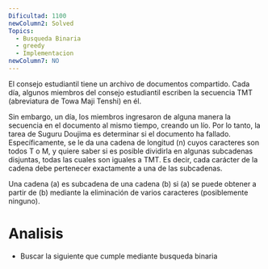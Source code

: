 ```yaml
---
Dificultad: 1100
newColumn2: Solved
Topics:
  - Busqueda Binaria
  - greedy
  - Implementacion
newColumn7: NO
---
```



El consejo estudiantil tiene un archivo de documentos compartido. Cada día, algunos miembros del consejo estudiantil escriben la secuencia TMT (abreviatura de Towa Maji Tenshi) en él.

Sin embargo, un día, los miembros ingresaron de alguna manera la secuencia en el documento al mismo tiempo, creando un lío. Por lo tanto, la tarea de Suguru Doujima es determinar si el documento ha fallado. Específicamente, se le da una cadena de longitud \(n\) cuyos caracteres son todos T o M, y quiere saber si es posible dividirla en algunas subcadenas disjuntas, todas las cuales son iguales a TMT. Es decir, cada carácter de la cadena debe pertenecer exactamente a una de las subcadenas.

Una cadena \(a\) es subcadena de una cadena \(b\) si \(a\) se puede obtener a partir de \(b\) mediante la eliminación de varios caracteres (posiblemente ninguno).
# Analisis 
- Buscar la siguiente que cumple mediante busqueda binaria